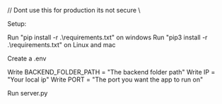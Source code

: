 // Dont use this for production its not secure \\

Setup:

Run "pip install -r  .\requirements.txt" on windows
Run "pip3 install -r  .\requirements.txt" on Linux and mac

Create a .env

Write BACKEND_FOLDER_PATH = "The backend folder path"
Write IP = "Your local ip"
Write PORT = "The port you want the app to run on"

Run server.py